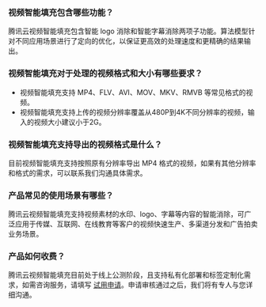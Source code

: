 ### 视频智能填充包含哪些功能？
腾讯云视频智能填充包含智能 logo 消除和智能字幕消除两项子功能。算法模型针对不同应用场景进行了定向的优化，以保证更高效的处理速度和更精确的结果输出。


### 视频智能填充对于处理的视频格式和大小有哪些要求？
- 视频智能填充支持 MP4、FLV、AVI、MOV、MKV、RMVB 等常见格式的视频。
- 视频智能填充支持上传的视频分辨率覆盖从480P到4K不同分辨率的视频，输入的视频大小建议小于2G。

### 视频智能填充支持导出的视频格式是什么？
目前视频智能填充支持按照原有分辨率导出 MP4 格式的视频，如果有其他分辨率和格式的需求，可以联系我们沟通具体需求。

### 产品常见的使用场景有哪些？
腾讯云视频智能填充支持视频素材的水印、logo、字幕等内容的智能消除，可广泛应用于传媒、互联网、在线教育等客户的视频快速生产、多渠道分发和广告拍卖业务场景。

### 产品如何收费？
腾讯云视频智能填充目前处于线上公测阶段，且支持私有化部署和标签定制化需求，如需咨询服务，请填写 [试用申请](https://cloud.tencent.com/apply/p/vl6fzemdq1)。申请审核通过之后，我们将有专人与您详细沟通。
